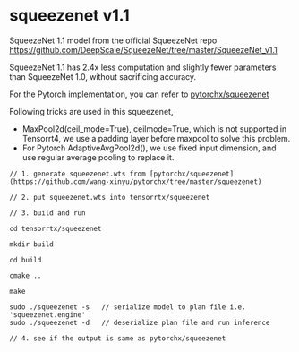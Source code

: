 # squeezenet v1.1

SqueezeNet 1.1 model from the official SqueezeNet repo
    <https://github.com/DeepScale/SqueezeNet/tree/master/SqueezeNet_v1.1>

SqueezeNet 1.1 has 2.4x less computation and slightly fewer parameters
    than SqueezeNet 1.0, without sacrificing accuracy.

For the Pytorch implementation, you can refer to [pytorchx/squeezenet](https://github.com/wang-xinyu/pytorchx/tree/master/squeezenet)

Following tricks are used in this squeezenet,

- MaxPool2d(ceil_mode=True), ceilmode=True, which is not supported in Tensorrt4, we use a padding layer before maxpool to solve this problem.
- For Pytorch AdaptiveAvgPool2d(), we use fixed input dimension, and use regular average pooling to replace it.

```
// 1. generate squeezenet.wts from [pytorchx/squeezenet](https://github.com/wang-xinyu/pytorchx/tree/master/squeezenet)

// 2. put squeezenet.wts into tensorrtx/squeezenet

// 3. build and run

cd tensorrtx/squeezenet

mkdir build

cd build

cmake ..

make

sudo ./squeezenet -s   // serialize model to plan file i.e. 'squeezenet.engine'
sudo ./squeezenet -d   // deserialize plan file and run inference

// 4. see if the output is same as pytorchx/squeezenet
```



